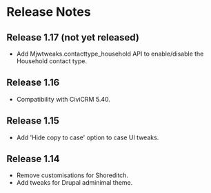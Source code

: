 # Release Notes

## Release 1.17 (not yet released)

* Add Mjwtweaks.contacttype_household API to enable/disable the Household contact type.

## Release 1.16

* Compatibility with CiviCRM 5.40.

## Release 1.15

* Add 'Hide copy to case' option to case UI tweaks.

## Release 1.14

* Remove customisations for Shoreditch.
* Add tweaks for Drupal adminimal theme.
